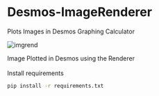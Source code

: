 # Desmos-ImageRenderer
Plots Images in Desmos Graphing Calculator

![imgrend](https://user-images.githubusercontent.com/87863471/136836679-ec181848-9dc8-40e1-a81a-971f179b75bf.PNG)

Image Plotted in Desmos using the Renderer
<br><br>Install requirements
```sh
pip install -r requirements.txt
```
